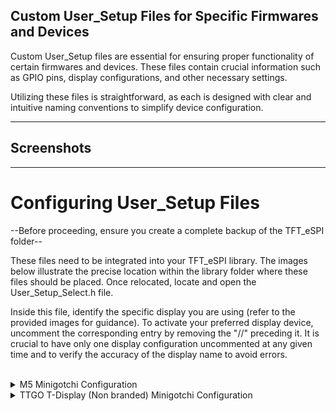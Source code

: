 ## Custom User_Setup Files for Specific Firmwares and Devices
<p>Custom User_Setup files are essential for ensuring proper functionality of certain firmwares and devices. These files contain crucial information such as GPIO pins, display configurations, and other necessary settings.

Utilizing these files is straightforward, as each is designed with clear and intuitive naming conventions to simplify device configuration.</p>

---

## Screenshots

---

# Configuring User_Setup Files

--Before proceeding, ensure you create a complete backup of the TFT_eSPI folder--

These files need to be integrated into your TFT_eSPI library. The images below illustrate the precise location within the library folder where these files should be placed. Once relocated, locate and open the User_Setup_Select.h file.

Inside this file, identify the specific display you are using (refer to the provided images for guidance). To activate your preferred display device, uncomment the corresponding entry by removing the "//" preceding it. It is crucial to have only one display configuration uncommented at any given time and to verify the accuracy of the display name to avoid errors.

<br>
<details>
<summary>M5 Minigotchi Configuration</summary>
<p align="left">If you intend to flash the minigotchi firmware to an M5 device, ensure you select one of the following User_Setup files that corresponds with the device available in the firmware:
<br>
User_Setup_m5stickc.h <br>
User_Setup_m5stickcp2.h <br>
User_Setup_m5cardputer.h
</p>
</details>

<details>
<summary>TTGO T-Display (Non branded) Minigotchi Configuration</summary>
<p align="left">If you intend to flash the minigotchi firmware to an generic TTGO T-Display, ensure you select one of the following User_Setup files that corresponds with the device available in the firmware:
<br>
User_Setup_TTGO_NoTouch.h <br>
</p>
</details>